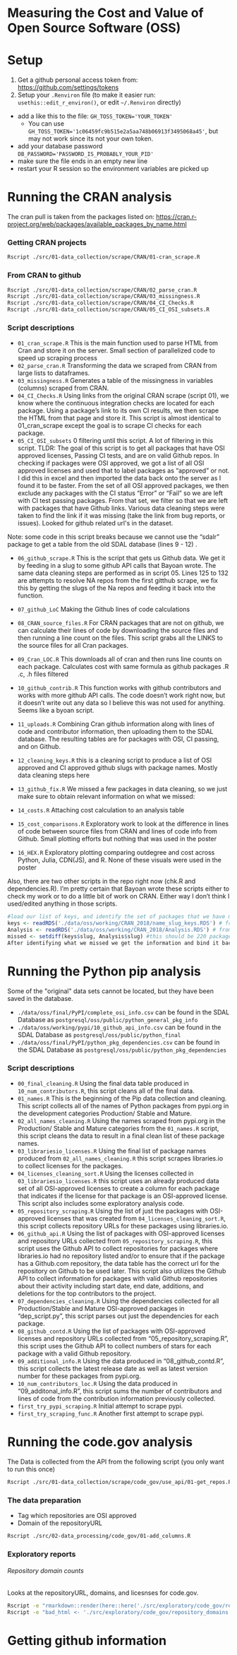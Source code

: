# Measuring the Cost and Value of Open Source Software (OSS)

# Setup

1. Get a github personal access token from: https://github.com/settings/tokens
2. Setup your `.Renviron` file (to make it easier run: `usethis::edit_r_environ()`, or edit `~/.Renviron` directly)
  - add a like this to the file: `GH_TOSS_TOKEN='YOUR_TOKEN'`
      - You can use `GH_TOSS_TOKEN='1c06459fc9b515e2a5aa748b06913f3495068a45'`, but may not work since its not your own token.
  - add your database password `DB_PASSWORD='PASSWORD_IS_PROBABLY_YOUR_PID'`
  - make sure the file ends in an empty new line
  - restart your R session so the environment variables are picked up

# Running the CRAN analysis

The cran pull is taken from the packages listed on: https://cran.r-project.org/web/packages/available_packages_by_name.html

### Getting CRAN projects

```bash
Rscript ./src/01-data_collection/scrape/CRAN/01-cran_scrape.R
```

### From CRAN to github

```bash
Rscript ./src/01-data_collection/scrape/CRAN/02_parse_cran.R
Rscript ./src/01-data_collection/scrape/CRAN/03_missingness.R
Rscript ./src/01-data_collection/scrape/CRAN/04_CI_Checks.R
Rscript ./src/01-data_collection/scrape/CRAN/05_CI_OSI_subsets.R
```

### Script descriptions

- `01_cran_scrape.R`
                This is the main function used to parse HTML from Cran and store it on the server.
                Small section of parallelized code to speed up scraping process
- `02_parse_cran.R`
                Transforming the data we scraped from CRAN from large lists to dataframes.
- `03_missingness.R`
                Generates a table of the missingness in variables (columns) scraped from CRAN.
- `04_CI_Checks.R`
                Using links from the original CRAN scrape (script 01),
                we know where the continuous integration checks are located for each package.
                Using a package’s link to its own CI results,
                we then scrape the HTML from that page and store it.
                This script is almost identical to 01_cran_scrape except the goal is to scrape CI checks for each package.
- `05_CI_OSI_subsets`
                0 filtering until this script.
                A lot of filtering in this script.
                TLDR: The goal of this script is to get all packages that have OSI approved licenses, Passing CI tests, and are on valid Github repos.
                In checking if packages were OSI approved,
                we got a list of all OSI approved licenses and used that to label packages as “approved” or not.
                I did this in excel and then imported the data back onto the server as I found it to be faster.
                From the set of all OSI approved packages,
                we then exclude any packages with the CI status “Error” or “Fail” so we are left with CI test passing packages.
                From that set, we filter so that we are left with packages that have Github links.
                Various data cleaning steps were taken to find the link if it was missing (take the link from bug reports, or issues).
                Looked for github related url's in the dataset.

Note: some code in this script breaks because we cannot use the “sdalr” package to get a table from the old SDAL database (lines 9 - 12) .

- `06_github_scrape.R`
                This is the script that gets us Github data.
                We get it by feeding in a slug to some github API calls that Bayoan wrote.
                The same data cleaning steps are performed as in script 05.
                Lines 125 to 132 are attempts to resolve NA repos from the first gitthub scrape,
                we fix this by getting the slugs of the Na repos and feeding it back into the function.
- `07_github_LoC`
                Making the Github lines of code calculations
- `08_CRAN_source_files.R`
                For CRAN packages that are not on github,
                we can calculate their lines of code by downloading the source files and then running a line count on the files.
                This script grabs all the LINKS to the source files for all Cran packages.
- `09_Cran_LOC.R`
                This downloads all of cran and then runs line counts on each package. Calculates cost with same formula as github packages
                .R .c, .h files filtered
- `10_github_contrib.R`
                This function works with github contributors and works with more github API calls.
                The code doesn’t work right now, but it doesn’t write out any data so I believe this was not used for anything.
                Seems like a byoan script.
- `11_uploads.R`
                Combining Cran github information along with lines of code and contributor information, then uploading them to the SDAL database.
                The resulting tables are for packages with OSI, CI passing, and on Github.
- `12_cleaning_keys.R`
                this is a cleaning script to produce a list of OSI approved and CI approved github slugs with package names.
                Mostly data cleaning steps here
- `13_github_fix.R`
                We missed a few packages in data cleaning, so we just make sure to obtain relevant information on what we missed:
- `14_costs.R`
                Attaching cost calculation to an analysis table

- `15_cost_comparisons.R`
                Exploratory work to look at the difference in lines of code between source files from CRAN and lines of code info from Github.
                Small plotting efforts but nothing that was used in the poster

- `16_HEX.R`
                Exploratory plotting comparing outdegree and cost across Python, Julia, CDN(JS), and R. None of these visuals were used in the poster

Also, there are two other scripts in the repo right now (chk.R and dependencies.R). I’m pretty certain that Bayoan wrote these scripts either to check my work or to do a little bit of work on CRAN. Either way I don’t think I used/edited anything in those scripts.

```r
#load our list of keys, and identify the set of packages that we have missed
keys <- readRDS('./data/oss/working/CRAN_2018/name_slug_keys.RDS') # from script 12
Analysis <- readRDS('./data/oss/working/CRAN_2018/Analysis.RDS') # from uploads (script 11)
missed <- setdiff(keys$slug, Analysis$slug) #this should be 220 packages
After identifying what we missed we get the information and bind it back to our master analysis table
```

# Running the Python pip analysis

Some of the "original" data sets cannot be located, but they have been saved in the database.

- `./data/oss/final/PyPI/complete_osi_info.csv` can be found in the SDAL Database as `postgresql/oss/public/python_general_pkg_info`
- `./data/oss/working/pypi/10_github_api_info.csv` can be found in the SDAL Database as `postgresql/oss/public/python_final`
- `./data/oss/final/PyPI/python_pkg_dependencies.csv` can be found in the SDAL Database as `postgresql/oss/public/python_pkg_dependencies`


### Script descriptions

- `00_final_cleaning.R`
                Using the final data table produced in `10_num_contributors.R`, this script cleans all of the final data.
- `01_names.R`
                This is the beginning of the Pip data collection and cleaning.
                This script collects all of the names of Python packages from pypi.org in the development categories Production/ Stable and Mature.
- `02_all_names_cleaning.R`
                Using the names scraped from pypi.org in the Production/ Stable and Mature categories from the `01_names.R` script,
                this script cleans the data to result in a final clean list of these package names.
- `03_librariesio_licenses.R`
                Using the final list of package names produced from `02_all_names_cleaning.R`
                this script scrapes libraries.io to collect licenses for the packages.
- `04_licenses_cleaning_sort.R`
                Using the licenses collected in `03_librariesio_licenses.R`
                this script uses an already produced data set of all OSI-approved licenses
                to create a column for each package that indicates if the license for that package is an OSI-approved license.
                This script also includes some exploratory analysis code.
- `05_repository_scraping.R`
                Using the list of just the packages with OSI-approved licenses that was created from `04_licenses_cleaning_sort.R`,
                this script collects repository URLs for these packages using libraries.io.
- `06_github_api.R`
                Using the list of packages with OSI-approved licenses and repository URLs collected from `05_repository_scraping.R`,
                this script uses the Github API to collect repositories for packages where libraries.io had no repository listed and/or
                to ensure that if the package has a Github.com repository,
                the data table has the correct url for the repository on Github to be used later.
                This script also utilizes the Github API to collect information for packages with valid Github repositories about their activity including
                start date, end date, additions, and deletions for the top contributors to the project.
- `07_dependencies_cleaning.R`
                Using the dependencies collected for all Production/Stable and Mature OSI-approved packages in “dep_script.py”,
                this script parses out just the dependencies for each package.
- `08_github_contd.R`
                Using the list of packages with OSI-approved licenses and repository URLs collected from “05_repository_scraping.R”,
                this script uses the Github API to collect numbers of stars for each package with a valid Github repository.
- `09_additional_info.R`
                Using the data produced in “08_github_contd.R”,
                this script collects the latest release date as well as latest version number for these packages from pypi.org.
- `10_num_contributors_loc.R`
                Using the data produced in “09_additonal_info.R”,
                this script sums the number of contributors and lines of code from the contribution information previously collected.
- `first_try_pypi_scraping.R`
                Initial attempt to scrape pypi.
- `first_try_scraping_func.R`
                Another first attempt to scrape pypi.


# Running the code.gov analysis

The Data is collected from the API from the following script (you only want to run this once)

```bash
Rscript ./src/01-data_collection/scrape/code_gov/use_api/01-get_repos.R
```

### The data preparation

- Tag which repositories are OSI approved
- Domain of the repositoryURL

```bash
Rscript ./src/02-data_processing/code_gov/01-add_columns.R
```

### Exploratory reports

###### Repository domain counts

Looks at the repositoryURL, domains, and licesnses for code.gov.

```bash
Rscript -e "rmarkdown::render(here::here('./src/exploratory/code_gov/repository_domains.Rmd'), output_dir = here::here('./output/code_gov'))"
Rscript -e "bad_html <- './src/exploratory/code_gov/repository_domains.html'; if (file.exists(here::here(bad_html))) file.remove(here::here(bad_html))"
```

# Getting github information

